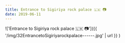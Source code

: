 ```yaml
---
title: Entrance to Sigiriya rock palace 🇱🇰 📷
date: 2019-06-11
---
```


!['Entrance to Sigiriya rock palace 🇱🇰 📷']({{ '/img/32EntrancetoSigiriyarockpalace------.jpg' | url }} )